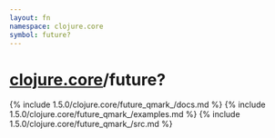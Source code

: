 ```yaml
---
layout: fn
namespace: clojure.core
symbol: future?
---
```


# [clojure.core](../)/future?

{% include 1.5.0/clojure.core/future_qmark_/docs.md %}
{% include 1.5.0/clojure.core/future_qmark_/examples.md %}
{% include 1.5.0/clojure.core/future_qmark_/src.md %}

